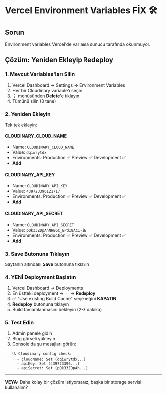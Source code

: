 # Vercel Environment Variables FİX 🛠️

## Sorun
Environment variables Vercel'de var ama sunucu tarafında okunmuyor.

## Çözüm: Yeniden Ekleyip Redeploy

### 1. Mevcut Variables'ları Silin
1. Vercel Dashboard → Settings → Environment Variables
2. Her bir Cloudinary variable'ı seçin
3. ⋮ menüsünden **Delete**'e tıklayın
4. Tümünü silin (3 tane)

### 2. Yeniden Ekleyin
Tek tek ekleyin:

#### CLOUDINARY_CLOUD_NAME
- Name: `CLOUDINARY_CLOUD_NAME`
- Value: `dqiwrytdx`
- Environments: Production ✅ Preview ✅ Development ✅
- **Add**

#### CLOUDINARY_API_KEY
- Name: `CLOUDINARY_API_KEY`
- Value: `439723396121717`
- Environments: Production ✅ Preview ✅ Development ✅
- **Add**

#### CLOUDINARY_API_SECRET
- Name: `CLOUDINARY_API_SECRET`
- Value: `pQk33ZDpAhNHBGC_BPdI8ACI-iE`
- Environments: Production ✅ Preview ✅ Development ✅
- **Add**

### 3. Save Butonuna Tıklayın
Sayfanın altındaki **Save** butonuna tıklayın

### 4. YENİ Deployment Başlatın
1. Vercel Dashboard → Deployments
2. En üstteki deployment → ⋮ → **Redeploy**
3. ✅ "Use existing Build Cache" seçeneğini **KAPATIN**
4. **Redeploy** butonuna tıklayın
5. Build tamamlanmasını bekleyin (2-3 dakika)

### 5. Test Edin
1. Admin panele gidin
2. Blog görseli yükleyin
3. Console'da şu mesajları görün:
   ```
   🔍 Cloudinary config check:
     - cloudName: Set (dqiwrytdx...)
     - apiKey: Set (439723396...)
     - apiSecret: Set (pQk33ZDpAh...)
   ```

---

**VEYA:** Daha kolay bir çözüm istiyorsanız, başka bir storage servisi kullanalım?

